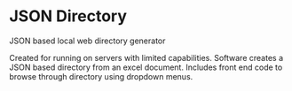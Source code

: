 # JSON Directory
JSON based local web directory generator

Created for running on servers with limited capabilities. 
Software creates a JSON based directory from an excel document. 
Includes front end code to browse through directory using dropdown menus.

